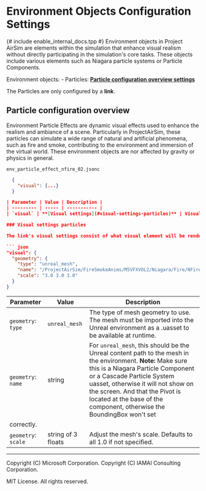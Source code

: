# Environment Objects Configuration Settings

{# include enable_internal_docs.tpp #}
Environment objects in Project AirSim are elements within the simulation that enhance visual realism without directly participating in the simulation's core tasks. These objects include various elements such as Niagara particle systems or Particle Components.

Environment objects: 
    - Particles: **[Particle configuration overview settings](#particle-configuration-overview)**

The Particles are only configured by a **link**.

## Particle configuration overview

Environment Particle Effects are dynamic visual effects used to enhance the realism and ambiance of a scene. Particularly in ProjectAirSim, these particles can simulate a wide range of natural and artificial phenomena, such as fire and smoke, contributing to the environment and immersion of the virtual world.
These environment objects are nor affected by gravity or physics in general.

`env_particle_effect_nfire_02.jsonc`
``` json
  {
    "visual": {...}
  }

| Parameter | Value | Description |
| --------- | ----- | ----------- |
| `visual` | **[Visual settings](#visual-settings-particles)** | Visual settings for the link's rendered mesh. |

### Visual settings particles

The link's visual settings consist of what visual element will be rendered for the link.

``` json
"visual": {
  "geometry": {
    "type": "unreal_mesh",
    "name": "/ProjectAirSim/FireSmokeAnims/M5VFXVOL2/Niagara/Fire/NFire_06",
    "scale": "3.0 3.0 3.0"
  }
}
```

| Parameter | Value | Description |
| --------- | ----- | ----------- |
| `geometry`: `type` | `unreal_mesh` | The type of mesh geometry to use. The mesh must be imported into the Unreal environment as a .uasset to be available at runtime. |
| `geometry`: `name` | string | For `unreal_mesh`, this should be the Unreal content path to the mesh in the environment. **Note:** Make sure this is a Niagara Particle Component or a Cascade Particle System uasset, otherwise it will not show on the screen. And that the Pivot is located at the base of the component, otherwise the BoundingBox won't set
correctly.|
| `geometry`: `scale` | string of 3 floats | Adjust the mesh's scale. Defaults to all 1.0 if not specified. |

---

Copyright (C) Microsoft Corporation. 
Copyright (C) IAMAI Consulting Corporation.

MIT License. All rights reserved.